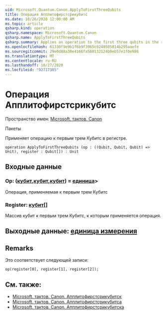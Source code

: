 ```yaml
---
uid: Microsoft.Quantum.Canon.ApplyToFirstThreeQubits
title: Операция Апплитофирстсрикубитс
ms.date: 10/26/2020 12:00:00 AM
ms.topic: article
qsharp.kind: operation
qsharp.namespace: Microsoft.Quantum.Canon
qsharp.name: ApplyToFirstThreeQubits
qsharp.summary: Applies an operation to the first three qubits in the register.
ms.openlocfilehash: 61330f9e9b1f6b9f3965c9240505814b295aaefe
ms.sourcegitcommit: 29e0d88a30e4166fa580132124b0eb57e1f0e986
ms.translationtype: MT
ms.contentlocale: ru-RU
ms.lasthandoff: 10/27/2020
ms.locfileid: "92717385"
---
```

# <a name="applytofirstthreequbits-operation"></a>Операция Апплитофирстсрикубитс

Пространство имен: [Microsoft. тактов. Canon](xref:Microsoft.Quantum.Canon)

Пакеты [](https://nuget.org/packages/)


Применяет операцию к первым трем Кубитс в регистре.

```qsharp
operation ApplyToFirstThreeQubits (op : ((Qubit, Qubit, Qubit) => Unit), register : Qubit[]) : Unit
```


## <a name="input"></a>Входные данные

### <a name="op--qubitqubitqubit--unit"></a>Op: ([кубит](xref:microsoft.quantum.lang-ref.qubit),[кубит](xref:microsoft.quantum.lang-ref.qubit),[кубит](xref:microsoft.quantum.lang-ref.qubit)) = [единица](xref:microsoft.quantum.lang-ref.unit)> 

Операция, применяемая к первым трем Кубитс


### <a name="register--qubit"></a>Register: [кубит](xref:microsoft.quantum.lang-ref.qubit)[]

Массив кубит к первым трем Кубитс, к которым применяется операция.



## <a name="output--unit"></a>Выходные данные: [единица измерения](xref:microsoft.quantum.lang-ref.unit)



## <a name="remarks"></a>Remarks

Это соответствует следующей записи:

```qsharp
op(register[0], register[1], register[2]);
```

## <a name="see-also"></a>См. также:

- [Microsoft. тактов. Canon. Апплитофирстсрикубитск](xref:Microsoft.Quantum.Canon.ApplyToFirstThreeQubitsC)
- [Microsoft. тактов. Canon. Апплитофирстсрикубитса](xref:Microsoft.Quantum.Canon.ApplyToFirstThreeQubitsA)
- [Microsoft. тактов. Canon. Апплитофирстсрикубитска](xref:Microsoft.Quantum.Canon.ApplyToFirstThreeQubitsCA)